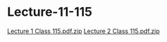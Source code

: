 # Lecture-11-115
[Lecture 1 Class 115.pdf.zip](https://github.com/JakeEdmonds22/Lecture-11-115/files/13300489/Lecture.1.Class.115.pdf.zip)
[Lecture 2 Class 115.pdf.zip](https://github.com/JakeEdmonds22/Lecture-11-115/files/13300490/Lecture.2.Class.115.pdf.zip)
